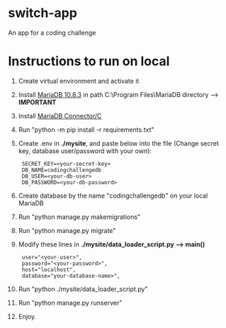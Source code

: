 # switch-app
An app for a coding challenge

# Instructions to run on local
1. Create virtual environment and activate it
2. Install [MariaDB 10.8.3](https://archive.mariadb.org//mariadb-10.8.3/winx64-packages/mariadb-10.8.3-winx64.msi) in path C:\Program Files\MariaDB directory --> **IMPORTANT**
3. Install [MariaDB Connector/C](https://mariadb.com/download-confirmation?group-name=Data%20Access&release-notes-uri=https%3A%2F%2Fmariadb.com%2Fkb%2Fen%2Fmariadb-connector-c-332-release-notes%2F&documentation-uri=https%3A%2F%2Fmariadb.com%2Fkb%2Fen%2Fmariadb-connector-c%2F&download-uri=https%3A%2F%2Fdlm.mariadb.com%2F2453937%2FConnectors%2Fc%2Fconnector-c-3.3.2%2Fmariadb-connector-c-3.3.2-win64.msi&product-name=C%20connector&download-size=20.67%20MB)
4. Run "python -m pip install -r requirements.txt"
5. Create .env in **./mysite**, and paste below into the file (Change secret key, database user/password with your own):

        SECRET_KEY=<your-secret-key>
        DB_NAME=codingchallengedb
        DB_USER=<your-db-user>
        DB_PASSWORD=<your-db-password>

6. Create database by the name "codingchallengedb" on your local MariaDB
7. Run "python manage.py makemigrations"
8. Run "python manage.py migrate"
9. Modify these lines in **./mysite/data_loader_script.py --> main()** 

        user="<your-user>",
        password="<your-password>",
        host="localhost",
        database="your-database-name>",
        
9. Run "python ./mysite/data_loader_script.py"
10. Run "python manage.py runserver"
11. Enjoy.
